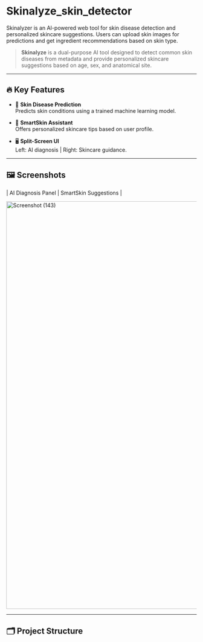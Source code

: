 # Skinalyze_skin_detector
Skinalyzer is an AI-powered web tool for skin disease detection and personalized skincare suggestions. Users can upload skin images for predictions and get ingredient recommendations based on skin type.

> **Skinalyze** is a dual-purpose AI tool designed to detect common skin diseases from metadata and provide personalized skincare suggestions based on age, sex, and anatomical site.

---

## 🔥 Key Features

- 🔬 **Skin Disease Prediction**   
  Predicts skin conditions using a trained machine learning model.

- 🧴 **SmartSkin Assistant**  
  Offers personalized skincare tips based on user profile.

- 🖥️ **Split-Screen UI**  
  Left: AI diagnosis | Right: Skincare guidance.

---

## 🖼️ Screenshots

| AI Diagnosis Panel | SmartSkin Suggestions |

<img width="1920" height="1080" alt="Screenshot (143)" src="https://github.com/user-attachments/assets/da149e3a-7c37-448f-88ea-623dad84ae8d" />



---

## 🗂️ Project Structure


